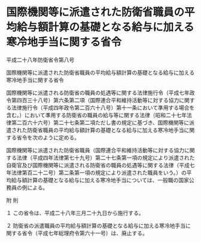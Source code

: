 # 国際機関等に派遣された防衛省職員の平均給与額計算の基礎となる給与に加える寒冷地手当に関する省令

平成二十八年防衛省令第八号

国際機関等に派遣された防衛省職員の平均給与額計算の基礎となる給与に加える寒冷地手当に関する省令

国際機関等に派遣される防衛省の職員の処遇等に関する法律施行令（平成七年政令第四百三十八号）第六条第二項（国際連合平和維持活動等に対する協力に関する法律施行令（平成四年政令第二百六十八号）第十一条において準用する場合を含む。）において準用する防衛省の職員の給与等に関する法律（昭和二十七年法律第二百六十六号）第二十七条第二項ただし書の規定に基づき、国際機関等に派遣された防衛省職員の平均給与額計算の基礎となる給与に加える寒冷地手当に関する省令を次のように定める。

国際機関等に派遣された防衛省職員（国際連合平和維持活動等に対する協力に関する法律（平成四年法律第七十九号）第二十七条第一項の規定により派遣された自衛官及び国際機関等に派遣される防衛省の職員の処遇等に関する法律（平成七年法律第百二十二号）第二条第一項の規定により派遣された職員をいう。）の平均給与額計算の基礎となる給与に加える寒冷地手当については、一般職の国家公務員の例による。

附 則

１ この省令は、平成二十八年三月二十九日から施行する。

２ 防衛省の派遣職員の平均給与額計算の基礎となる給与に加える寒冷地手当に関する省令（平成七年総理府令第六十一号）は、廃止する。
